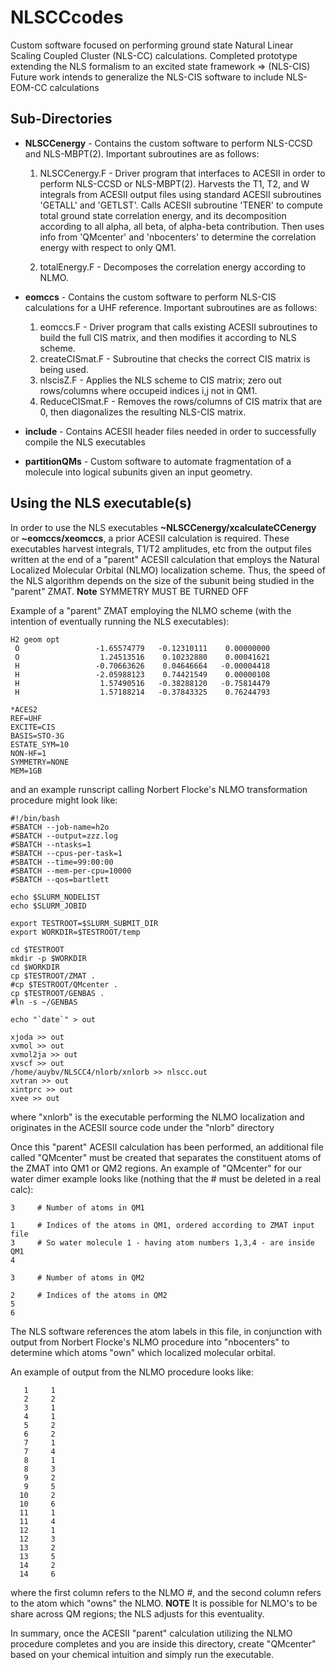# NLSCCcodes

Custom software focused on performing ground state Natural Linear Scaling Coupled Cluster (NLS-CC) calculations. 
Completed prototype extending the NLS formalism to an excited state framework => (NLS-CIS)
Future work intends to generalize the NLS-CIS software to include NLS-EOM-CC calculations

## Sub-Directories

* **NLSCCenergy** - Contains the custom software to perform NLS-CCSD and NLS-MBPT(2). Important subroutines are as follows:
    1. NLSCCenergy.F - Driver program that interfaces to ACESII in order to perform NLS-CCSD or NLS-MBPT(2). Harvests the T1, T2, and W integrals from ACESII output files using standard ACESII subroutines 'GETALL' and 'GETLST'. Calls ACESII subroutine 'TENER' to compute total ground state correlation energy, and its decomposition according to all alpha, all beta, of alpha-beta contribution. Then uses info from 'QMcenter' and 'nbocenters' to determine the correlation energy with respect to only QM1. 
    
    2. totalEnergy.F - Decomposes the correlation energy according to NLMO.

* **eomccs** - Contains the custom software to perform NLS-CIS calculations for a UHF reference. Important subroutines are as follows:
     1. eomccs.F - Driver program that calls existing ACESII subroutines to build the full CIS matrix, and then modifies it according to NLS scheme.
     2. createCISmat.F - Subroutine that checks the correct CIS matrix is being used. 
     3. nlscisZ.F - Applies the NLS scheme to CIS matrix; zero out rows/columns where occupeid indices i,j not in QM1.
     4. ReduceCISmat.F - Removes the rows/columns of CIS matrix that are 0, then diagonalizes the resulting NLS-CIS matrix.

* **include** - Contains ACESII header files needed in order to successfully compile the NLS executables


* **partitionQMs** - Custom software to automate fragmentation of a molecule into logical subunits given an input geometry.



## Using the NLS executable(s)

In order to use the NLS executables **~NLSCCenergy/xcalculateCCenergy** or **~eomccs/xeomccs**, a prior ACESII calculation is required. 
These executables harvest integrals, T1/T2 amplitudes, etc from the output files written at the end of a "parent" ACESII calculation that employs 
the Natural Localized Molecular Orbital (NLMO) localization scheme. Thus, the speed of the NLS algorithm depends on the size of the subunit
being studied in the "parent" ZMAT. **Note** SYMMETRY MUST BE TURNED OFF

Example of a "parent" ZMAT employing the NLMO scheme (with the intention of eventually running the NLS executables):
```
H2 geom opt
 O                 -1.65574779   -0.12310111    0.00000000
 O                  1.24513516    0.10232880    0.00041621
 H                 -0.70663626    0.04646664   -0.00004418
 H                 -2.05988123    0.74421549    0.00000108
 H                  1.57490516   -0.38288120   -0.75814479
 H                  1.57188214   -0.37843325    0.76244793

*ACES2
REF=UHF
EXCITE=CIS
BASIS=STO-3G
ESTATE_SYM=10
NON-HF=1
SYMMETRY=NONE
MEM=1GB
```

and an example runscript calling Norbert Flocke's NLMO transformation procedure might look like:

```
#!/bin/bash
#SBATCH --job-name=h2o
#SBATCH --output=zzz.log
#SBATCH --ntasks=1
#SBATCH --cpus-per-task=1
#SBATCH --time=99:00:00
#SBATCH --mem-per-cpu=10000
#SBATCH --qos=bartlett

echo $SLURM_NODELIST
echo $SLURM_JOBID

export TESTROOT=$SLURM_SUBMIT_DIR
export WORKDIR=$TESTROOT/temp

cd $TESTROOT
mkdir -p $WORKDIR
cd $WORKDIR
cp $TESTROOT/ZMAT .
#cp $TESTROOT/QMcenter .
cp $TESTROOT/GENBAS .
#ln -s ~/GENBAS

echo "`date`" > out

xjoda >> out
xvmol >> out
xvmol2ja >> out
xvscf >> out
/home/auybv/NLSCC4/nlorb/xnlorb >> nlscc.out
xvtran >> out
xintprc >> out
xvee >> out
```
where "xnlorb" is the executable performing the NLMO localization and originates in the ACESII source code under the "nlorb" directory

Once this "parent" ACESII calculation has been performed, an additional file called "QMcenter" must be created that separates the constituent atoms
of the ZMAT into QM1 or QM2 regions. An example of "QMcenter" for our water dimer example looks like (nothing that the # must be deleted in a real calc):

```
3     # Number of atoms in QM1

1     # Indices of the atoms in QM1, ordered according to ZMAT input file
3     # So water molecule 1 - having atom numbers 1,3,4 - are inside QM1
4

3     # Number of atoms in QM2

2     # Indices of the atoms in QM2
5
6
```

The NLS software references the atom labels in this file, in conjunction with output from Norbert Flocke's NLMO procedure into "nbocenters" to determine which atoms "own" which
localized molecular orbital. 

An example of output from the NLMO procedure looks like: 

```
   1     1
   2     2
   3     1
   4     1
   5     2
   6     2
   7     1
   7     4
   8     1
   8     3
   9     2
   9     5
  10     2
  10     6
  11     1
  11     4
  12     1
  12     3
  13     2
  13     5
  14     2
  14     6

```

where the first column refers to the NLMO #, and the second column refers to the atom which "owns" the NLMO. **NOTE** It is possible for NLMO's 
to be share across QM regions; the NLS adjusts for this eventuality. 


In summary, once the ACESII "parent" calculation utilizing the NLMO procedure completes and you are inside this directory, create "QMcenter" based on
your chemical intuition and simply run the executable.





